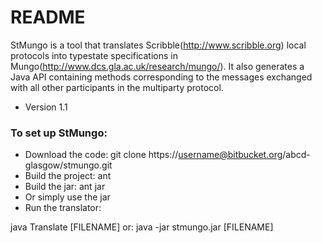 # README #

StMungo is a tool that translates Scribble(http://www.scribble.org) local protocols into typestate specifications in Mungo(http://www.dcs.gla.ac.uk/research/mungo/). 
It also generates a Java API containing methods corresponding to the messages exchanged with all other participants in the multiparty protocol. 


* Version 1.1

### To set up StMungo: ###

* Download the code:    git clone https://username@bitbucket.org/abcd-glasgow/stmungo.git
* Build the project:    ant 
* Build the jar:        ant jar
* Or simply use the jar 
* Run the translator:   

java Translate [FILENAME]
or:
java -jar stmungo.jar [FILENAME]
